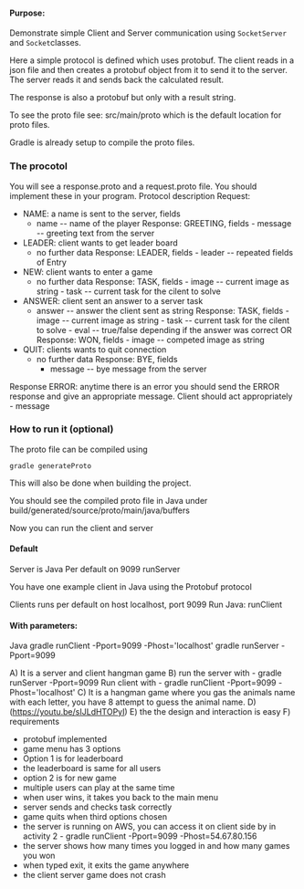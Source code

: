 #### Purpose:
Demonstrate simple Client and Server communication using `SocketServer` and `Socket`classes.

Here a simple protocol is defined which uses protobuf. The client reads in a json file and then creates a protobuf object from it to send it to the server. The server reads it and sends back the calculated result. 

The response is also a protobuf but only with a result string. 

To see the proto file see: src/main/proto which is the default location for proto files. 

Gradle is already setup to compile the proto files. 

### The procotol
You will see a response.proto and a request.proto file. You should implement these in your program. 
Protocol description
Request:
- NAME: a name is sent to the server, fields
	- name -- name of the player
	Response: GREETING, fields 
			- message -- greeting text from the server
- LEADER: client wants to get leader board
	- no further data
	Response: LEADER, fields 
			- leader -- repeated fields of Entry
- NEW: client wants to enter a game
	- no further data
	Response: TASK, fields
			- image -- current image as string
			- task -- current task for the cilent to solve
- ANSWER: client sent an answer to a server task
	- answer -- answer the client sent as string
	Response: TASK, fields 
			- image -- current image as string
			- task -- current task for the cilent to solve
			- eval -- true/false depending if the answer was correct
	OR
	Response: WON, fields
			- image -- competed image as string
- QUIT: clients wants to quit connection
	- no further data
	Response: BYE, fields 
		- message -- bye message from the server

Response ERROR: anytime there is an error you should send the ERROR response and give an appropriate message. Client should act appropriately
	- message

### How to run it (optional)
The proto file can be compiled using

``gradle generateProto``

This will also be done when building the project. 

You should see the compiled proto file in Java under build/generated/source/proto/main/java/buffers

Now you can run the client and server 

#### Default 
Server is Java
Per default on 9099
runServer

You have one example client in Java using the Protobuf protocol

Clients runs per default on 
host localhost, port 9099
Run Java:
	runClient


#### With parameters:
Java
gradle runClient -Pport=9099 -Phost='localhost'
gradle runServer -Pport=9099



A) It is a server and client hangman game
B) run the server with - gradle runServer -Pport=9099
   Run client with - gradle runClient -Pport=9099 -Phost='localhost'
C) It is a hangman game where you gas the animals name with each letter, you have 8 attempt to guess the animal name. 
D) (https://youtu.be/sIJLdHTOPyI)
E) the the design and interaction is easy 
F) requirements
- protobuf implemented
- game menu has 3 options
- Option 1 is for leaderboard
- the leaderboard is same for all users
- option 2 is for new game
- multiple users can play at the same time
- when user wins, it takes you back to the main menu
- server sends and checks task correctly
- game quits when third options chosen
- the server is running on AWS, you can access it on client side by in activity 2 - gradle runClient -Pport=9099 -Phost=54.67.80.156
- the server shows how many times you logged in and how many games you won
- when typed exit, it exits the game anywhere
- the client server game does not crash

   
